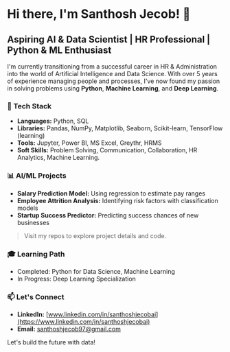 # Hi there, I'm Santhosh Jecob! 👋

## Aspiring AI & Data Scientist | HR Professional | Python & ML Enthusiast

I'm currently transitioning from a successful career in HR & Administration into the world of Artificial Intelligence and Data Science. With over 5 years of experience managing people and processes, I've now found my passion in solving problems using **Python**, **Machine Learning**, and **Deep Learning**.

### 🔧 Tech Stack
- **Languages:** Python, SQL  
- **Libraries:** Pandas, NumPy, Matplotlib, Seaborn, Scikit-learn, TensorFlow (learning)  
- **Tools:** Jupyter, Power BI, MS Excel, Greythr, HRMS 
- **Soft Skills:** Problem Solving, Communication, Collaboration, HR Analytics, Machine Learning.

### 📊 AI/ML Projects
- **Salary Prediction Model:** Using regression to estimate pay ranges
- **Employee Attrition Analysis:** Identifying risk factors with classification models
- **Startup Success Predictor:** Predicting success chances of new businesses
> Visit my repos to explore project details and code.

### 🎓 Learning Path
- Completed: Python for Data Science, Machine Learning  
- In Progress: Deep Learning Specialization

### 📫 Let's Connect
- **LinkedIn:** [www.linkedin.com/in/santhoshjecobai](https://www.linkedin.com/in/santhoshjecobai)
- **Email:** santhoshjecob97@gmail.com

Let's build the future with data!
